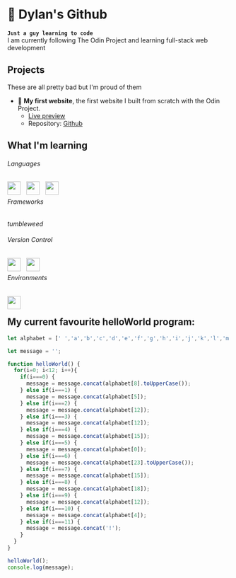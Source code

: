 # 👑 Dylan's Github

**`Just a guy learning to code`** <br />
I am currently following The Odin Project and learning full-stack web development 

## Projects
These are all pretty bad but I'm proud of them
* &#128216; **My first website**, the first website I built from scratch with the Odin Project.
  * [Live preview](https://herblawunf.github.io/TOP-Practice/)
  * Repository: [Github](https://github.com/Herblawunf/TOP-Practice)

## What I'm learning

###### Languages
<img align="left" width="30px" style="padding-right:10px" src="https://cdn.jsdelivr.net/gh/devicons/devicon/icons/javascript/javascript-original.svg" />
<img align="left" width="30px" style="padding-right:10px" src="https://cdn.jsdelivr.net/gh/devicons/devicon/icons/html5/html5-original.svg" />
<img align="left" width="30px" style="padding-right:10px" src="https://cdn.jsdelivr.net/gh/devicons/devicon/icons/css3/css3-original.svg" /> <br />

###### Frameworks
*tumbleweed* <br />

###### Version Control
<img align="left" width="30px" style="padding-right:10px" src="https://cdn.jsdelivr.net/gh/devicons/devicon/icons/git/git-original.svg" />
<img align="left" width="30px" style="padding-right:10px" src="https://cdn.jsdelivr.net/gh/devicons/devicon/icons/github/github-original.svg" /> <br />

###### Environments
<img align="left" width="30px" style="padding-right:10px" src="https://cdn.jsdelivr.net/gh/devicons/devicon/icons/vscode/vscode-original.svg" /> <br />

## My current favourite helloWorld program:
```js
let alphabet = [' ','a','b','c','d','e','f','g','h','i','j','k','l','m','n','o','p','q','r','s','t','u','v','w','x','y','z']

let message = '';

function helloWorld() {
  for(i=0; i<12; i++){
    if(i===0) {
      message = message.concat(alphabet[8].toUpperCase());
    } else if(i===1) {
      message = message.concat(alphabet[5]);
    } else if(i===2) {
      message = message.concat(alphabet[12]);
    } else if(i===3) {
      message = message.concat(alphabet[12]);
    } else if(i===4) {
      message = message.concat(alphabet[15]);
    } else if(i===5) {
      message = message.concat(alphabet[0]);
    } else if(i===6) {
      message = message.concat(alphabet[23].toUpperCase());
    } else if(i===7) {
      message = message.concat(alphabet[15]);
    } else if(i===8) {
      message = message.concat(alphabet[18]);
    } else if(i===9) {
      message = message.concat(alphabet[12]);
    } else if(i===10) {
      message = message.concat(alphabet[4]);
    } else if(i===11) {
      message = message.concat('!');
    }
  }
}

helloWorld();
console.log(message);
```
